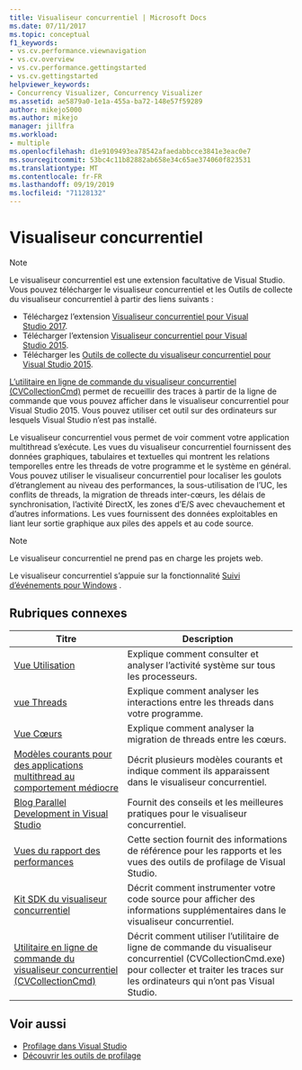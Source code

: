 ```yaml
---
title: Visualiseur concurrentiel | Microsoft Docs
ms.date: 07/11/2017
ms.topic: conceptual
f1_keywords:
- vs.cv.performance.viewnavigation
- vs.cv.overview
- vs.cv.performance.gettingstarted
- vs.cv.gettingstarted
helpviewer_keywords:
- Concurrency Visualizer, Concurrency Visualizer
ms.assetid: ae5879a0-1e1a-455a-ba72-148e57f59289
author: mikejo5000
ms.author: mikejo
manager: jillfra
ms.workload:
- multiple
ms.openlocfilehash: d1e9109493ea78542afaedabbcce3841e3eac0e7
ms.sourcegitcommit: 53bc4c11b82882ab658e34c65ae374060f823531
ms.translationtype: MT
ms.contentlocale: fr-FR
ms.lasthandoff: 09/19/2019
ms.locfileid: "71128132"
---
```

# <a name="concurrency-visualizer"></a>Visualiseur concurrentiel

> [!NOTE]
> Le visualiseur concurrentiel est une extension facultative de Visual Studio. Vous pouvez télécharger le visualiseur concurrentiel et les Outils de collecte du visualiseur concurrentiel à partir des liens suivants :
>
> - Téléchargez l’extension [Visualiseur concurrentiel pour Visual Studio 2017](https://marketplace.visualstudio.com/items?itemName=VisualStudioProductTeam.ConcurrencyVisualizer2017#overview).
> - Télécharger l’extension [Visualiseur concurrentiel pour Visual Studio 2015](https://marketplace.visualstudio.com/items?itemName=Diagnostics.ConcurrencyVisualizerforVisualStudio2015).
> - Télécharger les [Outils de collecte du visualiseur concurrentiel pour Visual Studio 2015](http://www.microsoft.com/download/details.aspx?id=49103).
>
> [L’utilitaire en ligne de commande du visualiseur concurrentiel (CVCollectionCmd)](../profiling/concurrency-visualizer-command-line-utility-cvcollectioncmd.md) permet de recueillir des traces à partir de la ligne de commande que vous pouvez afficher dans le visualiseur concurrentiel pour Visual Studio 2015. Vous pouvez utiliser cet outil sur des ordinateurs sur lesquels Visual Studio n’est pas installé.

Le visualiseur concurrentiel vous permet de voir comment votre application multithread s’exécute. Les vues du visualiseur concurrentiel fournissent des données graphiques, tabulaires et textuelles qui montrent les relations temporelles entre les threads de votre programme et le système en général. Vous pouvez utiliser le visualiseur concurrentiel pour localiser les goulots d’étranglement au niveau des performances, la sous-utilisation de l’UC, les conflits de threads, la migration de threads inter-cœurs, les délais de synchronisation, l’activité DirectX, les zones d’E/S avec chevauchement et d’autres informations. Les vues fournissent des données exploitables en liant leur sortie graphique aux piles des appels et au code source.

> [!NOTE]
> Le visualiseur concurrentiel ne prend pas en charge les projets web.

Le visualiseur concurrentiel s’appuie sur la fonctionnalité [Suivi d’événements pour Windows](http://go.microsoft.com/fwlink/?LinkId=234579) .

## <a name="related-topics"></a>Rubriques connexes

|Titre|Description|
|-----------|-----------------|
|[Vue Utilisation](../profiling/utilization-view.md)|Explique comment consulter et analyser l’activité système sur tous les processeurs.|
|[vue Threads](../profiling/threads-view-parallel-performance.md)|Explique comment analyser les interactions entre les threads dans votre programme.|
|[Vue Cœurs](../profiling/cores-view.md)|Explique comment analyser la migration de threads entre les cœurs.|
|[Modèles courants pour des applications multithread au comportement médiocre](../profiling/common-patterns-for-poorly-behaved-multithreaded-applications.md)|Décrit plusieurs modèles courants et indique comment ils apparaissent dans le visualiseur concurrentiel.|
|[Blog Parallel Development in Visual Studio](http://go.microsoft.com/fwlink/?LinkId=235385)|Fournit des conseils et les meilleures pratiques pour le visualiseur concurrentiel.|
|[Vues du rapport des performances](../profiling/performance-report-views.md)|Cette section fournit des informations de référence pour les rapports et les vues des outils de profilage de Visual Studio.|
|[Kit SDK du visualiseur concurrentiel](../profiling/concurrency-visualizer-sdk.md)|Décrit comment instrumenter votre code source pour afficher des informations supplémentaires dans le visualiseur concurrentiel.|
|[Utilitaire en ligne de commande du visualiseur concurrentiel (CVCollectionCmd)](../profiling/concurrency-visualizer-command-line-utility-cvcollectioncmd.md)|Décrit comment utiliser l’utilitaire de ligne de commande du visualiseur concurrentiel (CVCollectionCmd.exe) pour collecter et traiter les traces sur les ordinateurs qui n’ont pas Visual Studio.|

## <a name="see-also"></a>Voir aussi

- [Profilage dans Visual Studio](../profiling/index.yml)
- [Découvrir les outils de profilage](../profiling/profiling-feature-tour.md)
